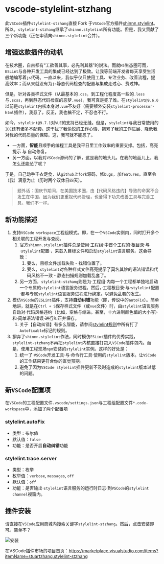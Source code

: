 # vscode-stylelint-stzhang

此`VSCode`插件`stylelint-stzhang`直接 Fork 于`VSCode`官方插件[shinnn.stylelint](https://github.com/shinnn/vscode-stylelint)。所以，`stylelint-stzhang`继承了`shinnn.stylelint`所有功能。但是，我又贡献了三个新功能（正在申请向`shinnn.stylelint`合并）。

## 增强这款插件的动机

在技术圈，自古都有“工欲善其事，必先利其器”的説法。而就`H5`生态圈可而，`ESLint`与各种开发工具的集成已经达到了极致。让我等前端开发者每天享受生活般地编写着`js`代码。一直以来，我似乎仅只使用工具、专注业务、改善流程，提高效率；而从来就没有为`js`静态代码检查的配置与集成走过心、费过神。

但是，针对各类样式文件（从最基本的`.css`，到工程化程度高一些的`.less`与`.scss`，再到静态代码检查的恶梦`.vue`），我可真是犯了难。在`stylelint@9.6.0`以前是`stylelint`内核本身对`.vue`不友好（需要额外安装`stylelint-processor-html`插件），我忍了。反正，我也搞不定，不忍也不行。

如今，`stylelint@9.7.1`对`VUE`的支持已经无缝。但是，`stylelint`与我日常使用的`IDE`还有诸多不配套。这干扰了我愉悦的工作心情、拖累了我的工作进展、降低我对我的代码质量的保障。这，我可就不能忍了。

* 一方面，**智能**且顺手的编程工具是我平日里工作效率的重要支撑。包括，高亮提示 与 自动修复。
* 另一方面，以我对`VSCode`源码的了解，这是我的地头儿。在我的地面儿上，我怎么还能怂了呢？

于是，自己动手丰衣足食，从`github`上`fork`源码，修`bugs`，加`features`。直至令（我）满意为止（历时两个双休日四天）。

> 题外话：国庆节期间，在美国技术圈，由【代码风格违约】导致的命案不会发生在中国，因为我们更重视代码管理，也舍得下功夫改善工具与完善工具。我们不一样。

## 新功能描述

1. 支持`VSCode workspace`工程组模式。即，在一个`VSCode`实例内，同时打开多个相关联的工程开发与查阅。
    1. 官方`shinnn.stylelint`插件总是使用·工程组·中首个工程的·根目录·与·`stylelint`配置·，来载入目标文件和启动`stylelint`语言服务。这会导致：
        1. 要么，目标文件加载失败 - 找错位置了。
        2. 要么，`stylelint`对各种样式文件高亮提示了莫名其妙的语法错误和代码风格不一致 - 静态扫描规则加载乱套了。
    2. 另一方面，`stylelint-stzhang`则是为·工程组·内每一个工程都单独地启动一个专属的`stylelint`语言服务进程。然后，·工程根目录·与·`stylelint`配置·都与专属`stylelint`语言服务进程进行绑定。以避免乱套的发生。
2. 模仿`VSCode`的`ESLint`插件，支持**自动纠错**功能（即，传说中的`autoFix`）。简单地讲，就是在`Ctrl + S`保存样式文件（或`vue`文件）时，由`stylelint`语言服务自动对·代码风格违约（比如，空格与缩进。甚至，十六进制颜色值的大小写）·和·简单语法错误·进行纠正并保存。
    1. 关于【自动纠错】有多么智能，请参阅[stylelint规则](https://stylelint.io/user-guide/rules/)中所有打了`Autofixable`标记的规则。
3. 摒弃了`shinnn.stylelint`作法，同时模仿`ESLint`插件的优秀实践，`stylelint-stzhang`不再把`stylelint`内核直接打包入`VSCode`插件包内。而是，使用工程现场`npm`安装的`stylelint`实例。这样的好处是：
    1. 统一了·`VSCode`开发工具·与·命令行工具·使用的`stylelint`版本。让`VSCode`的工作结果更符合你的直觉预期。
    2. 避免了因为`VSCode stylelint`插件更新不及时造成的`stylelint`版本过低的问题。

## 新`VSCode`配置项

在`VSCode`的工程配置文件`.vscode/settings.json`与工程组配置文件`*.code-workspace`中，添加了两个配置项

### stylelint.autoFix

* 类型：布尔值
* 默认值：`false`
* 功能：是否开启**自动纠错**功能

### stylelint.trace.server

* 类型：枚举
* 枚举值：`verbose`, `messages`, `off`
* 默认值：`off`
* 功能：是否输出·`stylelint`语言服务的运行时日志·到`VSCode`的`stylelint channel`视窗内。

## 插件安装

请直接在`VSCode`应用商城内搜索关键字`stylelint-stzhang`。然后，点击安装即可。简单不？

![安装](https://raw.githubusercontent.com/stuartZhang/vscode-stylelint/master/media/install-1.png)

在VSCode插件市场的项目首页：https://marketplace.visualstudio.com/items?itemName=stuartzhang.stylelint-stzhang

